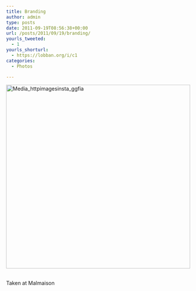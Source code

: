 ```yaml
---
title: Branding
author: admin
type: posts
date: 2011-09-19T08:56:38+00:00
url: /posts/2011/09/19/branding/
yourls_tweeted:
  - 1
yourls_shorturl:
  - https://lobban.org/i/c1
categories:
  - Photos

---
```

<div class='posterous_autopost'>
  <a href="http://instagr.am/p/Nhkj0/"></p> 
  
  <div class='p_embed p_image_embed'>
    <a href="http://posterous.com/getfile/files.posterous.com/nonimage/mswnqhBHJBAkttvxEcjBjbfbdtwgvFhfCFoakgpGGHGdJAkfoBbnGahAErwx/media_httpimagesinsta_GGfIa.jpg.scaled1000.jpg"><img alt="Media_httpimagesinsta_ggfia" height="500" src="https://posterous.com/getfile/files.posterous.com/nonimage/mswnqhBHJBAkttvxEcjBjbfbdtwgvFhfCFoakgpGGHGdJAkfoBbnGahAErwx/media_httpimagesinsta_GGfIa.jpg.scaled500.jpg" width="500" /></a>
  </div>
  
  <p>
    </a><br />Taken at Malmaison</div>